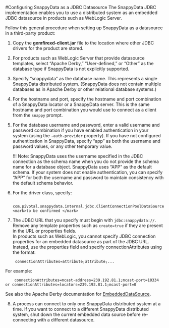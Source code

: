 #Configuring SnappyData as a JDBC Datasource
The SnappyData JDBC implementation enables you to use a distributed system as an embedded JDBC datasource in products such as WebLogic Server.

Follow this general procedure when setting up SnappyData as a datasource in a third-party product:

1. Copy the **gemfirexd-client.jar** file to the location where other JDBC drivers for the product are stored.

2. For products such as WebLogic Server that provide datasource templates, select “Apache Derby,” “User-defined,” or “Other” as the database type if SnappyData is not explicitly supported.

3. Specify “snappydata” as the database name. This represents a single SnappyData distributed system. (SnappyData does not contain multiple databases as in Apache Derby or other relational database systems.)

4. For the hostname and port, specify the hostname and port combination of a SnappyData locator or a SnappyData server. This is the same hostname and port combination you would use to connect as a client from the `snappy` prompt.

5. For the database username and password, enter a valid username and password combination if you have enabled authentication in your system (using the `-auth-provider` property).
If you have not configured authentication in SnappyData, specify “app” as both the username and password values, or any other temporary value.

	!!! Note:
		SnappyData uses the username specified in the JDBC connection as the schema name when you do not provide the schema name for a database object. SnappyData uses “APP” as the default schema. If your system does not enable authentication, you can specify “APP” for both the username and password to maintain consistency with the default schema behavior.

6. For the driver class, specify: 

        com.pivotal.snappydata.internal.jdbc.ClientConnectionPoolDataSource <mark>to be confirmed </mark>

7. The JDBC URL that you specify must begin with `jdbc:snappydata://`. Remove any template properties such as `create=true` if they are present in the URL or properties fields.</br>
 In products such as WebLogic, you cannot specify JDBC connection properties for an embedded datasource as part of the JDBC URL. Instead, use the properties field and specify connectionAttributes using the format:
        
        connectionAttributes=attribute;attribute;...
For example:

        connectionAttributes=mcast-address=239.192.81.1;mcast-port=10334 or connectionAttributes=locators=239.192.81.1;mcast-port=0
See also the Apache Derby documentation for [EmbeddedDataSource](http://db.apache.org/derby/docs/10.4/publishedapi/jdbc3/org/apache/derby/jdbc/EmbeddedDataSource.html).
        
8. A process can connect to only one SnappyData distributed system at a time. If you want to connect to a different SnappyData distributed system, shut down the current embedded data source before re-connecting with a different datasource.
